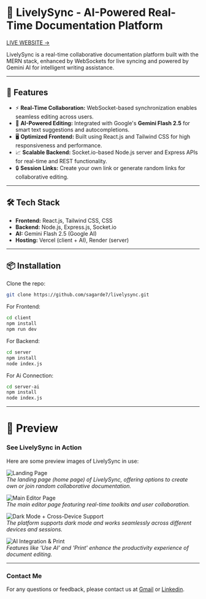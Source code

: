 # 📝 LivelySync - AI-Powered Real-Time Documentation Platform

[LIVE WEBSITE →](https://livelysync.vercel.app/)

LivelySync is a real-time collaborative documentation platform built with the MERN stack, enhanced by WebSockets for live syncing and powered by Gemini AI for intelligent writing assistance.

---

## 🚀 Features

- ⚡ **Real-Time Collaboration:** WebSocket-based synchronization enables seamless editing across users.
- 🧠 **AI-Powered Editing:** Integrated with Google's **Gemini Flash 2.5** for smart text suggestions and autocompletions.
- 🖥️ **Optimized Frontend:** Built using React.js and Tailwind CSS for high responsiveness and performance.
- 📈 **Scalable Backend:** Socket.io-based Node.js server and Express APIs for real-time and REST functionality.
- 🔒 **Session Links:** Create your own link or generate random links for collaborative editing.




---

## 🛠️ Tech Stack

- **Frontend:** React.js, Tailwind CSS, CSS
- **Backend:** Node.js, Express.js, Socket.io
- **AI:** Gemini Flash 2.5 (Google AI)
- **Hosting:** Vercel (client + AI), Render (server)

---

## 📦 Installation

Clone the repo:

```bash
git clone https://github.com/sagarde7/livelysync.git
```
For Frontend:
```bash
cd client
npm install
npm run dev
```
For Backend:
```bash
cd server
npm install
node index.js
```
For Ai Connection:
```bash
cd server-ai
npm install
node index.js
```

---

# 📸 Preview

### See LivelySync in Action

Here are some preview images of LivelySync in use:

![Landing Page](https://res.cloudinary.com/dnjkwg0lj/image/upload/v1749806262/Screenshot_2025-06-13_144421_qiqdax.png)  
*The landing page (home page) of LivelySync, offering options to create own or join random collaborative documentation.*

![Main Editor Page](https://res.cloudinary.com/dnjkwg0lj/image/upload/v1749806262/Screenshot_2025-06-13_144538_g4keut.png)  
*The main editor page featuring real-time toolkits and user collaboration.*

![Dark Mode + Cross-Device Support](https://res.cloudinary.com/dnjkwg0lj/image/upload/v1749806262/Screenshot_2025-06-13_144555_qibreq.png)  
*The platform supports dark mode and works seamlessly across different devices and sessions.*

![AI Integration & Print](https://res.cloudinary.com/dnjkwg0lj/image/upload/v1749806262/Screenshot_2025-06-13_144702_hnzivy.png)  
*Features like 'Use AI' and 'Print' enhance the productivity experience of document editing.*

---

### Contact Me

For any questions or feedback, please contact us at [Gmail](mailto:sagarde103@gmail.com)
or [Linkedin](www.linkedin.com/in/sagarde).
